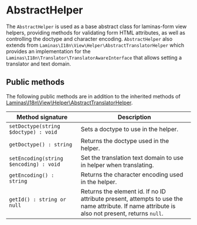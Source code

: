 # AbstractHelper

The `AbstractHelper` is used as a base abstract class for laminas-form view
helpers, providing methods for validating form HTML attributes, as well as
controlling the doctype and character encoding. `AbstractHelper` also extends
from `Laminas\I18n\View\Helper\AbstractTranslatorHelper` which provides an
implementation for the `Laminas\I18n\Translator\TranslatorAwareInterface` that
allows setting a translator and text domain.

## Public methods

The following public methods are in addition to the inherited methods of
[Laminas\I18n\View\Helper\AbstractTranslatorHelper](http://docs.laminas.dev/laminas-i18n/view-helpers/#abstract-translator-helper).

Method signature                       | Description
-------------------------------------- | -----------
`setDoctype(string $doctype) : void`   | Sets a doctype to use in the helper.
`getDoctype() : string`                | Returns the doctype used in the helper.
`setEncoding(string $encoding) : void` | Set the translation text domain to use in helper when translating.
`getEncoding() : string`               | Returns the character encoding used in the helper.
`getId() : string or null`             | Returns the element id. If no ID attribute present, attempts to use the name attribute. If name attribute is also not present, returns `null`.
